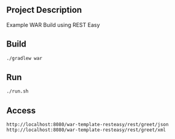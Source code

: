 ## Project Description

Example WAR Build using REST Easy

## Build

```bash
./gradlew war
```

## Run

```bash
./run.sh
```

## Access

```
http://localhost:8080/war-template-resteasy/rest/greet/json
http://localhost:8080/war-template-resteasy/rest/greet/xml
```

